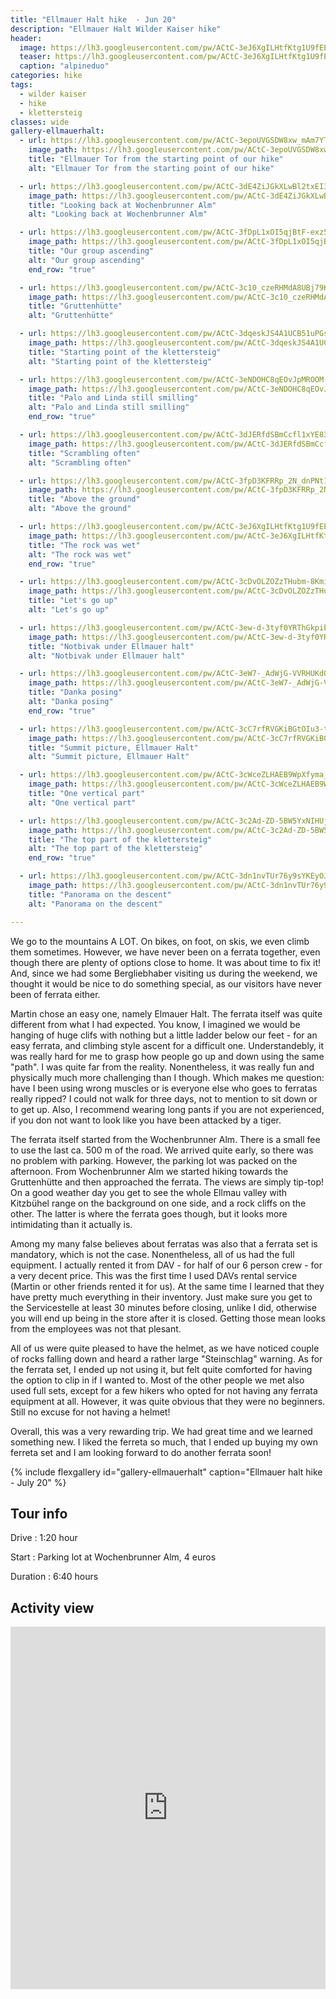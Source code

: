 ```yaml
---
title: "Ellmauer Halt hike  - Jun 20"
description: "Ellmauer Halt Wilder Kaiser hike"
header:
  image: https://lh3.googleusercontent.com/pw/ACtC-3eJ6XgILHtfKtg1U9fEEDqD72FOPKTpMktRuNH2IinJEdkse8l_5Gy8FoCmeNPc14fQLK4WiwYD4o-5BI9gmBapKAoYQ3nGNBPzWo2059aF9MedqU6BbCy1-Dp2KGQquYCGUmcBU_Z_CxQAFVKhen5lHQ=w1730-h1297-no?authuser=0
  teaser: https://lh3.googleusercontent.com/pw/ACtC-3eJ6XgILHtfKtg1U9fEEDqD72FOPKTpMktRuNH2IinJEdkse8l_5Gy8FoCmeNPc14fQLK4WiwYD4o-5BI9gmBapKAoYQ3nGNBPzWo2059aF9MedqU6BbCy1-Dp2KGQquYCGUmcBU_Z_CxQAFVKhen5lHQ=w800-h300-no?authuser=0
  caption: "alpineduo"
categories: hike
tags:
  - wilder kaiser
  - hike
  - klettersteig
classes: wide
gallery-ellmauerhalt:
  - url: https://lh3.googleusercontent.com/pw/ACtC-3epoUVGSDW8xw_mAm7YTJi35-6OIJ-02pKUW39wAwne-0kuqdYlizJc7RqLp3rAYGF566OHqUz33jwRemSvZZQ1X289Xi3BtJ3VIFNtVkJ2hMi0hbcfu7S7ucS5MieNeodUxfBtiQo5HmDycAVlG0WH6g=w1730-h1297-no?authuser=0
    image_path: https://lh3.googleusercontent.com/pw/ACtC-3epoUVGSDW8xw_mAm7YTJi35-6OIJ-02pKUW39wAwne-0kuqdYlizJc7RqLp3rAYGF566OHqUz33jwRemSvZZQ1X289Xi3BtJ3VIFNtVkJ2hMi0hbcfu7S7ucS5MieNeodUxfBtiQo5HmDycAVlG0WH6g=w400-h300-no?authuser=0
    title: "Ellmauer Tor from the starting point of our hike"
    alt: "Ellmauer Tor from the starting point of our hike"

  - url: https://lh3.googleusercontent.com/pw/ACtC-3dE4ZiJGkXLwBl2txEI3W6UjDVi6-Jv15yA6--8IWqXjM912Pq4zXnG1VL5mpACPJ2H9h91kfDV-6EpWC18Ek7lxVo-izzSIgOIJEWvHDKhqoZ4ZV281_Gw13BnXBPBbzknnbhGqrHfCzBVwYLPm7Xh0g=w1730-h1297-no?authuser=0
    image_path: https://lh3.googleusercontent.com/pw/ACtC-3dE4ZiJGkXLwBl2txEI3W6UjDVi6-Jv15yA6--8IWqXjM912Pq4zXnG1VL5mpACPJ2H9h91kfDV-6EpWC18Ek7lxVo-izzSIgOIJEWvHDKhqoZ4ZV281_Gw13BnXBPBbzknnbhGqrHfCzBVwYLPm7Xh0g=w400-h300-no?authuser=0
    title: "Looking back at Wochenbrunner Alm"
    alt: "Looking back at Wochenbrunner Alm"

  - url: https://lh3.googleusercontent.com/pw/ACtC-3fDpL1xOI5qjBtF-exz5CdRv8hN_WPcdDsiGhb6V5wd6ncmySOUY7xdPcYNk-iWSyyO3rDOo00eMSmG3vZoEvBBrPvsQola6W4rzN9biQRc-Fka_wavOcN05RSqaTD9beef1NWos5RZa6iLU-EGnQZl9Q=w1730-h1297-no?authuser=0
    image_path: https://lh3.googleusercontent.com/pw/ACtC-3fDpL1xOI5qjBtF-exz5CdRv8hN_WPcdDsiGhb6V5wd6ncmySOUY7xdPcYNk-iWSyyO3rDOo00eMSmG3vZoEvBBrPvsQola6W4rzN9biQRc-Fka_wavOcN05RSqaTD9beef1NWos5RZa6iLU-EGnQZl9Q=w400-h300-no?authuser=0
    title: "Our group ascending"
    alt: "Our group ascending"
    end_row: "true"

  - url: https://lh3.googleusercontent.com/pw/ACtC-3c10_czeRHMdA8UBj79KKrbMiAwsOdD_nVJGvBZdWfJAlOBfl2SuyhUomLH8SStuub9JuSYIRP7fFdvhP9CNQbGqmS7ko-n1ULVPzteCnNeyp0OA5zLQFffC7n9lhXr89TJQwl3Utynwys3WqBtNAwugQ=w1730-h1297-no?authuser=0
    image_path: https://lh3.googleusercontent.com/pw/ACtC-3c10_czeRHMdA8UBj79KKrbMiAwsOdD_nVJGvBZdWfJAlOBfl2SuyhUomLH8SStuub9JuSYIRP7fFdvhP9CNQbGqmS7ko-n1ULVPzteCnNeyp0OA5zLQFffC7n9lhXr89TJQwl3Utynwys3WqBtNAwugQ=w400-h300-no?authuser=0
    title: "Gruttenhütte"
    alt: "Gruttenhütte"

  - url: https://lh3.googleusercontent.com/pw/ACtC-3dqeskJS4A1UCB51uPGsugpmCpdM-AMLFbpNIVJ1HYQ9Ji12GxNtJTEHs77oKmMWaUcySHtaqM6G7sVlTw4Mpil9fkairybSU_FraPMWHQcJAib5WNBopuc_MgXCvM5Hu5h3VOCMpW3KCRBlfzhm-fBNA=w1730-h1297-no?authuser=0
    image_path: https://lh3.googleusercontent.com/pw/ACtC-3dqeskJS4A1UCB51uPGsugpmCpdM-AMLFbpNIVJ1HYQ9Ji12GxNtJTEHs77oKmMWaUcySHtaqM6G7sVlTw4Mpil9fkairybSU_FraPMWHQcJAib5WNBopuc_MgXCvM5Hu5h3VOCMpW3KCRBlfzhm-fBNA=w400-h300-no?authuser=0
    title: "Starting point of the klettersteig"
    alt: "Starting point of the klettersteig"

  - url: https://lh3.googleusercontent.com/pw/ACtC-3eNDOHC8qEOvJpMROOM-dTwl8SxWr_QbZEQfIQJ6bN2P-eeSn1H0WKTsJYquXgM36qcttH0sRI7-qaCTAY-ouzcgC0uLliGYnUils2dQxZ4Zx8xb36Kv2YV8bTCvtFXr8BXOfLzP1SoXPu66M46xZrdYQ=w973-h1297-no?authuser=0
    image_path: https://lh3.googleusercontent.com/pw/ACtC-3eNDOHC8qEOvJpMROOM-dTwl8SxWr_QbZEQfIQJ6bN2P-eeSn1H0WKTsJYquXgM36qcttH0sRI7-qaCTAY-ouzcgC0uLliGYnUils2dQxZ4Zx8xb36Kv2YV8bTCvtFXr8BXOfLzP1SoXPu66M46xZrdYQ=w300-h400-no?authuser=0
    title: "Palo and Linda still smilling"
    alt: "Palo and Linda still smilling"
    end_row: "true"

  - url: https://lh3.googleusercontent.com/pw/ACtC-3dJERfdSBmCcfl1xYE83ndTakJQcq9pDBCnJaMnaQ7FRXpAow-lfeIoPZbR0q5ptM4NSs7vlvr2bLpAOWwRPPvSb_MJQHAjzXOPfshlzgNtC4Kv08YwmGhIvXJvr7F2Hq1OZ6MSQq1lBLE0dCllnWEW_A=w973-h1297-no?authuser=0
    image_path: https://lh3.googleusercontent.com/pw/ACtC-3dJERfdSBmCcfl1xYE83ndTakJQcq9pDBCnJaMnaQ7FRXpAow-lfeIoPZbR0q5ptM4NSs7vlvr2bLpAOWwRPPvSb_MJQHAjzXOPfshlzgNtC4Kv08YwmGhIvXJvr7F2Hq1OZ6MSQq1lBLE0dCllnWEW_A=w300-h400-no?authuser=0
    title: "Scrambling often"
    alt: "Scrambling often"

  - url: https://lh3.googleusercontent.com/pw/ACtC-3fpD3KFRRp_2N_dnPNt16daBNsqRfBZp3U4OAbDpjvyHWR1iveFNi1zd0WzJuAUmSn2fM78wDSiF6VpUIYgZYhu24h79kTdBU7ogR2ClzWAY_XkQJgpLoHq8iRhnIkHa8zhHtw5gtbx_uvDlmuPYU7sGg=w973-h1297-no?authuser=0
    image_path: https://lh3.googleusercontent.com/pw/ACtC-3fpD3KFRRp_2N_dnPNt16daBNsqRfBZp3U4OAbDpjvyHWR1iveFNi1zd0WzJuAUmSn2fM78wDSiF6VpUIYgZYhu24h79kTdBU7ogR2ClzWAY_XkQJgpLoHq8iRhnIkHa8zhHtw5gtbx_uvDlmuPYU7sGg=w300-h400-no?authuser=0
    title: "Above the ground"
    alt: "Above the ground"

  - url: https://lh3.googleusercontent.com/pw/ACtC-3eJ6XgILHtfKtg1U9fEEDqD72FOPKTpMktRuNH2IinJEdkse8l_5Gy8FoCmeNPc14fQLK4WiwYD4o-5BI9gmBapKAoYQ3nGNBPzWo2059aF9MedqU6BbCy1-Dp2KGQquYCGUmcBU_Z_CxQAFVKhen5lHQ=w1730-h1297-no?authuser=0
    image_path: https://lh3.googleusercontent.com/pw/ACtC-3eJ6XgILHtfKtg1U9fEEDqD72FOPKTpMktRuNH2IinJEdkse8l_5Gy8FoCmeNPc14fQLK4WiwYD4o-5BI9gmBapKAoYQ3nGNBPzWo2059aF9MedqU6BbCy1-Dp2KGQquYCGUmcBU_Z_CxQAFVKhen5lHQ=w400-h300-no?authuser=0
    title: "The rock was wet"
    alt: "The rock was wet"
    end_row: "true"

  - url: https://lh3.googleusercontent.com/pw/ACtC-3cDvOLZOZzTHubm-8Kmio54svjQtt7lXNgwMqivBf2gcWMGvspOpA2Ow3_Fs3mJDsAydFpgR9XvipWfzugXt6tMrxXPTgQ326Pl7Mg0_jfLQs5Z2wkETERN8-lWIvbbZ4taRuFSSfRRG5Vh3vp4fTZ1fg=w973-h1297-no?authuser=0
    image_path: https://lh3.googleusercontent.com/pw/ACtC-3cDvOLZOZzTHubm-8Kmio54svjQtt7lXNgwMqivBf2gcWMGvspOpA2Ow3_Fs3mJDsAydFpgR9XvipWfzugXt6tMrxXPTgQ326Pl7Mg0_jfLQs5Z2wkETERN8-lWIvbbZ4taRuFSSfRRG5Vh3vp4fTZ1fg=w300-h400-no?authuser=0
    title: "Let's go up"
    alt: "Let's go up"

  - url: https://lh3.googleusercontent.com/pw/ACtC-3ew-d-3tyf0YRThGkpib4dO236rAo9MJIfcuH2NOaSitSdzJVYHTIfkIx2RduY4VhsIwly47Jh5wW7zL3UoSzWojqZwbladJqICHYIqGVVqMTRODCDxlJ9AcwywUGmK89fEunKtGpGVjP-pT_4nqi51LQ=w1730-h1297-no?authuser=0
    image_path: https://lh3.googleusercontent.com/pw/ACtC-3ew-d-3tyf0YRThGkpib4dO236rAo9MJIfcuH2NOaSitSdzJVYHTIfkIx2RduY4VhsIwly47Jh5wW7zL3UoSzWojqZwbladJqICHYIqGVVqMTRODCDxlJ9AcwywUGmK89fEunKtGpGVjP-pT_4nqi51LQ=w400-h300-no?authuser=0
    title: "Notbivak under Ellmauer halt"
    alt: "Notbivak under Ellmauer halt"

  - url: https://lh3.googleusercontent.com/pw/ACtC-3eW7-_AdWjG-VVRHUKdQCuO-8kUcByaqPwGs75nf-KW7L8FbAM7S5mpN65S9FrDX73Cpsx5xaFc-CbiE4u9PvPmzYxN5Pwl-yVl88_UkpAayhbsFrvuUnk2N2kDqjIU4n29oA6IMaZjltbl5X-Z0fNDlQ=w988-h1316-no?authuser=0
    image_path: https://lh3.googleusercontent.com/pw/ACtC-3eW7-_AdWjG-VVRHUKdQCuO-8kUcByaqPwGs75nf-KW7L8FbAM7S5mpN65S9FrDX73Cpsx5xaFc-CbiE4u9PvPmzYxN5Pwl-yVl88_UkpAayhbsFrvuUnk2N2kDqjIU4n29oA6IMaZjltbl5X-Z0fNDlQ=w300-h400-no?authuser=0
    title: "Danka posing"
    alt: "Danka posing"
    end_row: "true"

  - url: https://lh3.googleusercontent.com/pw/ACtC-3cC7rfRVGKiBGtOIu3-tOocDX4yWG3XvQUw6aRde02yNc56_jz67SxMzhJvPXJzIYrbcMwm46cReWNNV5o-7lWcGrTsRlMVJPgf3nfWIxuJcn3bGisTF3Ua9NCnDLe4MUYiCxg0hKhpS5v3z2P1tT0MRg=w1756-h1316-no?authuser=0
    image_path: https://lh3.googleusercontent.com/pw/ACtC-3cC7rfRVGKiBGtOIu3-tOocDX4yWG3XvQUw6aRde02yNc56_jz67SxMzhJvPXJzIYrbcMwm46cReWNNV5o-7lWcGrTsRlMVJPgf3nfWIxuJcn3bGisTF3Ua9NCnDLe4MUYiCxg0hKhpS5v3z2P1tT0MRg=w400-h300-no?authuser=0
    title: "Summit picture, Ellmauer Halt"
    alt: "Summit picture, Ellmauer Halt"

  - url: https://lh3.googleusercontent.com/pw/ACtC-3cWceZLHAEB9WpXfyma_dkxfXNz8YnrUAlwkmQvstOrv3441aK44dvFUHkym2YFKpDTBgn1xasM3m7rhg3ZPLtTC-fkSf8JtzPhNxB9pq-MyzjCQm2K-0t5V3Wzrute0X1AuPuGnFgL8xDBIdZ6jTJjHg=w1756-h1316-no?authuser=0
    image_path: https://lh3.googleusercontent.com/pw/ACtC-3cWceZLHAEB9WpXfyma_dkxfXNz8YnrUAlwkmQvstOrv3441aK44dvFUHkym2YFKpDTBgn1xasM3m7rhg3ZPLtTC-fkSf8JtzPhNxB9pq-MyzjCQm2K-0t5V3Wzrute0X1AuPuGnFgL8xDBIdZ6jTJjHg=w400-h300-no?authuser=0
    title: "One vertical part"
    alt: "One vertical part"

  - url: https://lh3.googleusercontent.com/pw/ACtC-3c2Ad-ZD-5BW5YxNIHUjvSsjef2nQJV-7UJ9zphSuswCTaKAlShbDZQ45JXRQLjKxUhIOJzF5WMAuQ2n5ugelK_kcHSy-_qSMbekqNE8k07kYHakMK7JBf0wMjAgCwJdAWWi8_lgoulPkyyEdGE4Y-tgA=w1756-h1316-no?authuser=0
    image_path: https://lh3.googleusercontent.com/pw/ACtC-3c2Ad-ZD-5BW5YxNIHUjvSsjef2nQJV-7UJ9zphSuswCTaKAlShbDZQ45JXRQLjKxUhIOJzF5WMAuQ2n5ugelK_kcHSy-_qSMbekqNE8k07kYHakMK7JBf0wMjAgCwJdAWWi8_lgoulPkyyEdGE4Y-tgA=w400-h300-no?authuser=0
    title: "The top part of the klettersteig"
    alt: "The top part of the klettersteig"
    end_row: "true"

  - url: https://lh3.googleusercontent.com/pw/ACtC-3dn1nvTUr76y9sYKEyOJg3qhPESosBbfrwKbFPK-H3u5FwxwiIP80uVcE8gAMVjoDb7qLD8zYcJVWI30__If4YW3vnINf2eP38ku71a72PvMdaaGiHIeAvIoTMu6xQK7gtUgo1Gs31hhDo7aOL_i2xaOg=w2560-h716-no?authuser=0
    image_path: https://lh3.googleusercontent.com/pw/ACtC-3dn1nvTUr76y9sYKEyOJg3qhPESosBbfrwKbFPK-H3u5FwxwiIP80uVcE8gAMVjoDb7qLD8zYcJVWI30__If4YW3vnINf2eP38ku71a72PvMdaaGiHIeAvIoTMu6xQK7gtUgo1Gs31hhDo7aOL_i2xaOg=w400-h300-no?authuser=0
    title: "Panorama on the descent"
    alt: "Panorama on the descent"

---
```


We go to the mountains A LOT. On bikes, on foot, on skis, we even climb them sometimes. However, we have never been on a ferrata together, even though there are plenty of options close to home. It was about time to fix it! And, since we had some Bergliebhaber visiting us during the weekend, we thought it would be nice to do something special, as our visitors have never been of ferrata either.  

Martin chose an easy one, namely Elmauer Halt. The ferrata itself was quite different from what I had expected. You know, I imagined we would be hanging of huge clifs with nothing but a little ladder below our feet - for an easy ferrata, and climbing style ascent for a difficult one. Understandebly, it was really hard for me to grasp how people go up and down using the same "path". I was quite far from the reality. Nonentheless, it was really fun and physically much more challenging than I though. Which makes me question: have I been using wrong muscles or is everyone else who goes to ferratas really ripped? I could not walk for three days, not to mention to sit down or to get up. Also, I recommend wearing long pants if you are not experienced, if you don not want to look like you have been attacked by a tiger.  

The ferrata itself started from the Wochenbrunner Alm. There is a small fee to use the last ca. 500 m of the road. We arrived quite early, so there was no problem with parking. However, the parking lot was packed on the afternoon. From Wochenbrunner Alm we started hiking towards the Gruttenhütte and then approached the ferrata. The views are simply tip-top! On a good weather day you get to see the whole Ellmau valley with Kitzbühel range on the background on one side, and a rock cliffs on the other. The latter is where the ferrata goes though, but it looks more intimidating than it actually is.

Among my many false believes about ferratas was also that a ferrata set is mandatory, which is not the case. Nonentheless, all of us had the full equipment. I actually rented it from DAV - for half of our 6 person crew - for a very decent price. This was the first time I used DAVs rental service (Martin or other friends rented it for us). At the same time I learned that they have pretty much everything in their inventory. Just make sure you get to the Servicestelle at least 30 minutes before closing, unlike I did, otherwise you will end up being in the store after it is closed. Getting those mean looks from the employees was not that plesant.

All of us were quite pleased to have the helmet, as we have noticed couple of rocks falling down and heard a rather large "Steinschlag" warning. As for the ferrata set, I ended up not using it, but felt quite comforted for having the option to clip in if I wanted to. Most of the other people we met also used full sets, except for a few hikers who opted for not having any ferrata equipment at all. However, it was quite obvious that they were no beginners. Still no excuse for not having a helmet!

Overall, this was a very rewarding trip. We had great time and we learned something new. I liked the ferreta so much, that I ended up buying my own ferreta set and I am looking forward to do another ferrata soon!

{% include flexgallery id="gallery-ellmauerhalt" caption="Ellmauer halt hike - July 20" %}

## Tour info

Drive
: 1:20 hour

Start
: Parking lot at Wochenbrunner Alm, 4 euros

Duration
: 6:40 hours

## Activity view

<iframe src="https://www.komoot.com/tour/213366422/embed?profile=1" width="100%" height="580" frameborder="0" scrolling="no"></iframe>
